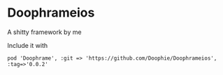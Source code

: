 # Doophrameios

A shitty framework by me

Include it with

`pod 'Doophrame', :git => 'https://github.com/Doophie/Doophrameios', :tag=>'0.0.2'`

